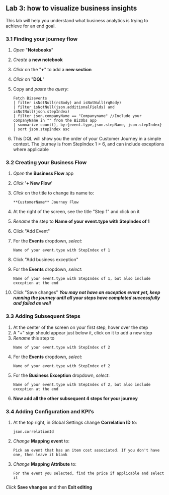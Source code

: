 ## Lab 3: how to visualize business insights

This lab will help you understand what business analytics is trying to achieve for an end goal.

### 3.1 Finding your journey flow

1.	*Open* "**Notebooks**"
1.	*Create* a **new notebook**
1.	*Click* on the "**+**" to add a **new section**
1.	*Click* on "**DQL**"
1.	Copy and *paste* the *query*:

      ```
      Fetch Bizevents
      | filter isNotNull(rsBody) and isNotNull(rqBody)
      | filter isNotNull(json.additionalFields) and isNotNull(json.stepIndex)
      | filter json.companyName == "Companyname" //Include your companyName in "" from the BizObs app
      | summarize count(), by:{event.type,json.stepName, json.stepIndex}
      | sort json.stepIndex asc
      ```

1. This DQL will show you the order of your Customer Journey in a simple context. The journey is from StepIndex 1 > 6, and can include exceptions where applicable

### 3.2 Creating your Business Flow
1. *Open* the **Business Flow** app
1. *Click* '**+ New Flow**'
1. *Click* on the title to change its name to:
      ```
      **CustomerName** Journey Flow
      ```
1. At the right of the screen, see the title "Step 1" and click on it
1. *Rename* the step to **Name of your event.type with StepIndex of 1**
      
1. Click "Add Event"
1. For the **Events** dropdown, *select*:
      ```
      Name of your event.type with StepIndex of 1
      ```
1. Click "Add business exception"
1. For the **Events** dropdown, *select*:
      ```
      Name of your event.type with StepIndex of 1, but also include exception at the end
      ```
1. Click "Save changes"
***You may not have an exception event yet, keep running the journey until all your steps have completed successfully and failed as well***


### 3.3 Adding Subsequent Steps
1. At the center of the screen on your first step, hover over the step
1. A "+" sign should appear just below it, click on it to add a new step
1.	*Rename* this step to
      ```
      Name of your event.type with StepIndex of 2
      ```
1.	For the **Events** dropdown, *select*:
      ```
      Name of your event.type with StepIndex of 2
      ```
1.	For the **Business Exception** dropdown, *select*:
      ```
      Name of your event.type with StepIndex of 2, but also include exception at the end
      ```
1. **Now add all the other subsequent 4 steps for your journey**


### 3.4 Adding Configuration and KPI’s
1.	At the top right, in Global Settings change **Correlation ID** to:
      ```
      json.correlationId
      ```
3.	*Change* **Mapping event** to:
      ```
      Pick an event that has an item cost associated. If you don't have one, then leave it blank
      ```
4.	*Change* **Mapping Attribute** to:
      ```
      For the event you selected, find the price if applicable and select it
      ```

*Click* **Save vhanges** and then **Exit editing**
